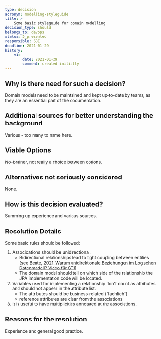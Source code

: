 ```yaml
---
type: decision
acronym: modelling-styleguide
title: >
    Some basic styleguide for domain modelling
decision_type: should
belongs_to: devops
status: 5_presented
responsible: SBE
deadline: 2021-01-29
history:
    v1:
        date: 2021-01-29
        comment: created initially
---
```


## Why is there need for such a decision?

Domain models need to be maintained and kept up-to-date by teams, as they are an essential part of the documentation. 

## Additional sources for better understanding the background

Various - too many to name here.

## Viable Options

No-brainer, not really a choice between options.  

## Alternatives not seriously considered

None.

## How is this decision evaluated?

Summing up experience and various sources.
 
## Resolution Details

Some basic rules should be followed: 
1. Assocications should be unidirectional. 
    * Bidirectional relationships lead to tight coupling between entities 
        (see [Bente, 2021: Warum unidirektionale Beziehungen im Logischen Datenmodell? Video für ST1](https://www.youtube.com/watch?v=RufBXPTt1SA))
    * The domain model should tell on which side of the relationship the JPA implementation code will be located.
1. Variables used for implementing a relationship don't count as attributes and should not appear in the attribute list.
    * The attributes should be business-related ("fachlich")
    * reference attributes are clear from the associations
1. It is useful to have multiplicities annotated at the associations.    
      

## Reasons for the resolution

Experience and general good practice.
